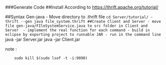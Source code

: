 

###Generate Code
##Install
		According to https://thrift.apache.org/tutorial/
	
##Syntax Gen-java
		- Move directory to .thrift file
			``` cd Server/tutorial/
		- thrift --gen java file_system.thrift
##Create Client and Server
		- move file gen-java/FIleSystemService.java to src folder in Client and Server 
		- implement the real function for each command
		- build in eclipse by exporting project to runnable JAR
		- run in the command line
			``` java -jar Server.jar
					java -jar Client.jar

note :
```
	sudo kill $(sudo lsof -t -i:9090)
